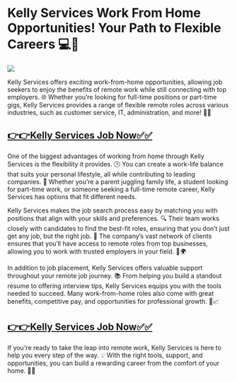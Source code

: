 # Kelly Services Work From Home Opportunities! Your Path to Flexible Careers 💻🏡
![](https://i.imgur.com/DEy2W76.jpeg)

Kelly Services offers exciting work-from-home opportunities, allowing job seekers to enjoy the benefits of remote work while still connecting with top employers. 🌐 Whether you’re looking for full-time positions or part-time gigs, Kelly Services provides a range of flexible remote roles across various industries, such as customer service, IT, administration, and more! 💼✨

## [**👉👉Kelly Services Job Now✅✅**](https://usa-new-jobs.blogspot.com/2025/01/kelly-services-job.html)

One of the biggest advantages of working from home through Kelly Services is the flexibility it provides. 🕒 You can create a work-life balance that suits your personal lifestyle, all while contributing to leading companies. 🌟 Whether you’re a parent juggling family life, a student looking for part-time work, or someone seeking a full-time remote career, Kelly Services has options that fit different needs.

Kelly Services makes the job search process easy by matching you with positions that align with your skills and preferences. 🔍 Their team works closely with candidates to find the best-fit roles, ensuring that you don’t just get any job, but the right job. 🤝 The company’s vast network of clients ensures that you’ll have access to remote roles from top businesses, allowing you to work with trusted employers in your field. 💼🌍

In addition to job placement, Kelly Services offers valuable support throughout your remote job journey. 📚 From helping you build a standout resume to offering interview tips, Kelly Services equips you with the tools needed to succeed. Many work-from-home roles also come with great benefits, competitive pay, and opportunities for professional growth. 💸📈

## [**👉👉Kelly Services Job Now✅✅**](https://usa-new-jobs.blogspot.com/2025/01/kelly-services-job.html)

If you're ready to take the leap into remote work, Kelly Services is here to help you every step of the way. 💡 With the right tools, support, and opportunities, you can build a rewarding career from the comfort of your home. 🏡🚀
